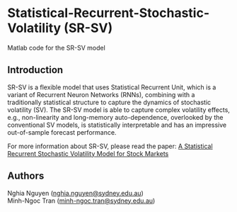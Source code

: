 # Statistical-Recurrent-Stochastic-Volatility (SR-SV)
Matlab code for the SR-SV model

## Introduction
SR-SV is a flexible model that uses Statistical Recurrent Unit, which is a variant of Recurrent Neuron Networks (RNNs), combining with a traditionally statistical structure to capture the dynamics of stochastic volatility (SV). The SR-SV model is able to capture complex volatility effects, e.g., non-linearity and long-memory auto-dependence, overlooked by the conventional SV models, is statistically interpretable and has an impressive out-of-sample forecast performance.

For more information about SR-SV, please read the paper: [A Statistical Recurrent Stochastic Volatility Model for Stock Markets](https://www.tandfonline.com/doi/full/10.1080/07350015.2022.2028631)

## Authors
Nghia Nguyen (nghia.nguyen@sydney.edu.au) <br/>
Minh-Ngoc Tran (minh-ngoc.tran@sydney.edu.au)
